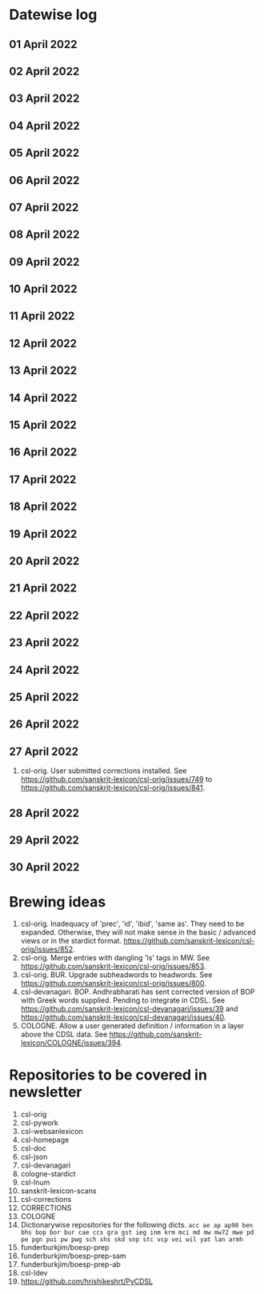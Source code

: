# Datewise log

## 01 April 2022

## 02 April 2022

## 03 April 2022

## 04 April 2022

## 05 April 2022

## 06 April 2022

## 07 April 2022

## 08 April 2022

## 09 April 2022

## 10 April 2022

## 11 April 2022

## 12 April 2022

## 13 April 2022

## 14 April 2022

## 15 April 2022

## 16 April 2022

## 17 April 2022

## 18 April 2022

## 19 April 2022


## 20 April 2022


## 21 April 2022

## 22 April 2022

## 23 April 2022

## 24 April 2022

## 25 April 2022

## 26 April 2022

## 27 April 2022

1. csl-orig. User submitted corrections installed. See https://github.com/sanskrit-lexicon/csl-orig/issues/749 to https://github.com/sanskrit-lexicon/csl-orig/issues/841. 

## 28 April 2022

## 29 April 2022

## 30 April 2022


# Brewing ideas

1. csl-orig. Inadequacy of 'prec', 'id', 'ibid', 'same as'. They need to be expanded. Otherwise, they will not make sense in the basic / advanced views or in the stardict format. https://github.com/sanskrit-lexicon/csl-orig/issues/852.
2. csl-orig. Merge entries with dangling 'ls' tags in MW. See https://github.com/sanskrit-lexicon/csl-orig/issues/853. 
3. csl-orig. BUR. Upgrade subheadwords to headwords. See https://github.com/sanskrit-lexicon/csl-orig/issues/800.
4. csl-devanagari. BOP. Andhrabharati has sent corrected version of BOP with Greek words supplied. Pending to integrate in CDSL. See https://github.com/sanskrit-lexicon/csl-devanagari/issues/39 and  https://github.com/sanskrit-lexicon/csl-devanagari/issues/40.
5. COLOGNE. Allow a user generated definition / information in a layer above the CDSL data. See https://github.com/sanskrit-lexicon/COLOGNE/issues/394.

# Repositories to be covered in newsletter

1. csl-orig
2. csl-pywork
3. csl-websanlexicon
4. csl-homepage
5. csl-doc
6. csl-json
7. csl-devanagari
8. cologne-stardict
9. csl-lnum
10. sanskrit-lexicon-scans
11. csl-corrections
12. CORRECTIONS
13. COLOGNE
14. Dictionarywise repositories for the following dicts. 
`acc ae ap ap90 ben bhs bop bor bur cae ccs gra gst ieg inm krm mci md mw mw72 mwe pd pe pgn pui pw pwg sch shs skd snp stc vcp vei wil yat lan armh`
15. funderburkjim/boesp-prep
16. funderburkjim/boesp-prep-sam
17. funderburkjim/boesp-prep-ab
18. csl-ldev
19. https://github.com/hrishikeshrt/PyCDSL
